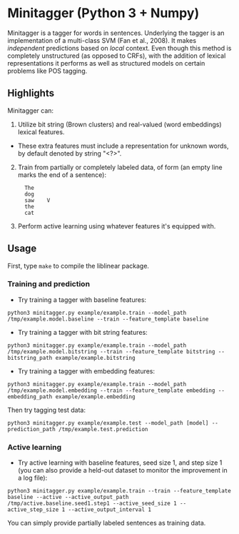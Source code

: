 Minitagger (Python 3 + Numpy)
=============================
Minitagger is a tagger for words in sentences. Underlying the tagger is an
implementation of a multi-class SVM (Fan et al., 2008). It makes *independent*
predictions based on *local* context. Even though this method is completely
unstructured (as opposed to CRFs), with the addition of lexical representations
it performs as well as structured models on certain problems like POS tagging.

Highlights
----------
Minitagger can:

1. Utilize bit string (Brown clusters) and real-valued (word embeddings) lexical
features.
 * These extra features must include a representation for unknown words,
by default denoted by string "<?>".

2. Train from partially or completely labeled data, of form (an empty line
marks the end of a sentence):

      	 The
      	 dog
      	 saw	V
      	 the
      	 cat

3. Perform active learning using whatever features it's equipped with.

Usage
--------
First, type `make` to compile the liblinear package.

### Training and prediction

* Try training a tagger with baseline features:

`python3 minitagger.py example/example.train --model_path /tmp/example.model.baseline --train --feature_template baseline`

* Try training a tagger with bit string features:

`python3 minitagger.py example/example.train --model_path /tmp/example.model.bitstring --train --feature_template bitstring --bitstring_path example/example.bitstring`

* Try training a tagger with embedding features:

`python3 minitagger.py example/example.train --model_path /tmp/example.model.embedding --train --feature_template embedding --embedding_path example/example.embedding`

Then try tagging test data:

`python3 minitagger.py example/example.test --model_path [model] --prediction_path /tmp/example.test.prediction`

### Active learning

* Try active learning with baseline features, seed size 1, and step size 1
(you can also provide a held-out dataset to monitor the improvement in a log
file):

`python3 minitagger.py example/example.train --train --feature_template baseline --active --active_output_path /tmp/active.baseline.seed1.step1 --active_seed_size 1 --active_step_size 1 --active_output_interval 1`

You can simply provide partially labeled sentences as training data.